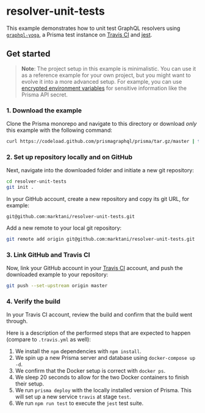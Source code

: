 # resolver-unit-tests

This example demonstrates how to unit test GraphQL resolvers using [`graphql-yoga`](https://github.com/prismagraphql/graphql-yoga), a Prisma test instance on [Travis CI](https://travis-ci.com/) and [jest](https://github.com/facebook/jest).

## Get started

> **Note**: The project setup in this example is minimalistic. You can use it as a reference example for your own project, but you might want to evolve it into a more advanced setup. For example, you can use [encrypted environment variables](https://docs.travis-ci.com/user/environment-variables/#Defining-encrypted-variables-in-.travis.yml) for sensitive information like the Prisma API secret.

### 1. Download the example

Clone the Prisma monorepo and navigate to this directory or download _only_ this example with the following command:

```sh
curl https://codeload.github.com/prismagraphql/prisma/tar.gz/master | tar -xz --strip=2 prisma-master/examples/resolver-unit-tests
```

### 2. Set up repository locally and on GitHub

Next, navigate into the downloaded folder and initiate a new git repository:

```sh
cd resolver-unit-tests
git init .
```

In your GitHub account, create a new repository and copy its git URL, for example:

`git@github.com:marktani/resolver-unit-tests.git`

Add a new remote to your local git repository:

```sh
git remote add origin git@github.com:marktani/resolver-unit-tests.git
```

### 3. Link GitHub and Travis CI

Now, link your GitHub account in your [Travis CI](https://travis-ci.com/) account, and push the downloaded example to your repository:

```sh
git push --set-upstream origin master
```

### 4. Verify the build

In your Travis CI account, review the build and confirm that the build went through.

Here is a description of the performed steps that are expected to happen (compare to `.travis.yml` as well):

1.  We install the `npm` dependencies with `npm install`.
2.  We spin up a new Prisma server and database using `docker-compose up -d`.
3.  We confirm that the Docker setup is correct with `docker ps`.
4.  We sleep 20 seconds to allow for the two Docker containers to finish their setup.
5.  We run `prisma deploy` with the locally installed version of Prisma. This will set up a new service `travis` at stage `test`.
6.  We run `npm run test` to execute the `jest` test suite.

